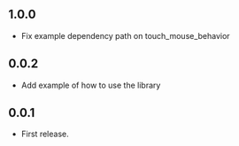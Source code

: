 ## 1.0.0
- Fix example dependency path on touch_mouse_behavior

## 0.0.2
- Add example of how to use the library

## 0.0.1
- First release.
